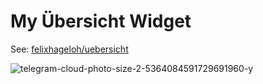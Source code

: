 # My Übersicht Widget

See: [felixhageloh/uebersicht](https://github.com/felixhageloh/uebersicht)

![telegram-cloud-photo-size-2-5364084591729691960-y](https://github.com/efeligne/efeligne.ubersicht.widget/assets/24323374/c7563b95-f93d-4e39-ab14-b431f8ae065e)
